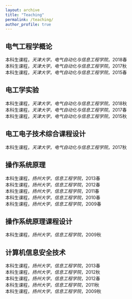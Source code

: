 ```yaml
---
layout: archive
title: "Teaching"
permalink: /teaching/
author_profile: true
---
```

## 电气工程学概论
本科生课程，*天津大学*，*电气自动化与信息工程学院*，2018春  
本科生课程，*天津大学*，*电气自动化与信息工程学院*，2017秋  
本科生课程，*天津大学*，*电气自动化与信息工程学院*，2015春  
## 电工学实验
本科生课程，*天津大学*，*电气自动化与信息工程学院*，2018秋   
本科生课程，*天津大学*，*电气自动化与信息工程学院*，2017春  
本科生课程，*天津大学*，*电气自动化与信息工程学院*，2015秋   
## 电工电子技术综合课程设计
本科生课程，*天津大学*，*电气自动化与信息工程学院*，2017秋   
## 操作系统原理
本科生课程，*扬州大学*，*信息工程学院*，2013春  
本科生课程，*扬州大学*，*信息工程学院*，2012春  
本科生课程，*扬州大学*，*信息工程学院*，2011春  
本科生课程，*扬州大学*，*信息工程学院*，2010春  
本科生课程，*扬州大学*，*信息工程学院*，2009春  
## 操作系统原理课程设计
本科生课程，*扬州大学*，*信息工程学院*，2009秋   
## 计算机信息安全技术
本科生课程，*扬州大学*，*信息工程学院*，2013春  
本科生课程，*扬州大学*，*信息工程学院*，2012秋   
本科生课程，*扬州大学*，*信息工程学院*，2012春  
本科生课程，*扬州大学*，*信息工程学院*，2011秋   
本科生课程，*扬州大学*，*信息工程学院*，2009秋   

